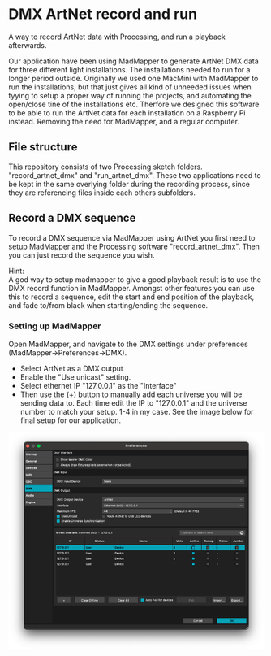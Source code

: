# DMX ArtNet record and run
 A way to record ArtNet data with Processing, and run a playback afterwards.

Our application have been using MadMapper to generate ArtNet DMX data for three different light installations. The installations needed to run for a longer period outside. Originally we used one MacMini with MadMapper to run the installations, but that just gives all kind of unneeded issues when tyying to setup a proper way of running the projects, and automating the open/close tine of the installations etc. Therfore we designed this software to be able to run the ArtNet data for each installation on a Raspberry Pi instead. Removing the need for MadMapper, and a regular computer.

## File structure
This repository consists of two Processing sketch folders. "record_artnet_dmx" and "run_artnet_dmx". These two applications need to be kept in the same overlying folder during the recording process, since they are referencing files inside each others subfolders.

## Record a DMX sequence
To record a DMX sequence via MadMapper using ArtNet you first need to setup MadMapper and the Processing software "record_artnet_dmx". Then you can just record the sequence you wish. 

Hint:<br>
A god way to setup madmapper to give a good playback result is to use the DMX record function in MadMapper. Amongst other features you can use this to record a sequence, edit the start and end position of the playback, and fade to/from black when starting/ending the sequence.

### Setting up MadMapper
Open MadMapper, and navigate to the DMX settings under preferences (MadMapper->Preferences->DMX). 
- Select ArtNet as a DMX output
- Enable the "Use unicast" setting.
- Select ethernet IP "127.0.0.1" as the "Interface" 
- Then use the (+) button to manually add each universe you will be sending data to. Each time edit the IP to "127.0.0.1" and the universe number to match your setup. 1-4 in my case.
See the image below for final setup for our application.

![DMX preferences](https://github.com/airlabitu/DMX-ArtNet-record-and-run/blob/main/settings/DMX%20preferences.png)

